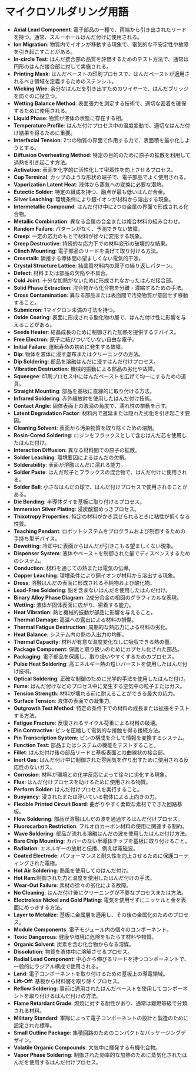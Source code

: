 # マイクロソルダリング用語
- **Axial Lead Component**: 電子部品の一種で、両端から引き出されたリードを持つ。通常、スルーホールはんだ付けに使用される。
- **Ion Migration**: 物質内でイオンが移動する現象で、電気的な不安定性や故障を引き起こすことがある。
- **In-circle Test**: はんだ接合部の品質を評価するためのテスト方法で、通常は円形のはんだ接合部に対して実施される。
- **Printing Mask**: はんだペーストの印刷プロセスで、はんだペーストが適用されるべき領域を定義するためのステンシル。
- **Wicking Wire**: 余分なはんだを引き出すためのワイヤーで、はんだブリッジを防ぐのに役立つ。
- **Wetting Balance Method**: 表面張力を測定する技術で、適切な密着を確保するために使用される。
- **Liquid Phase**: 物質が液体の状態に存在する相。
- **Temperature Profile**: はんだ付けプロセス中の温度変動で、適切なはんだ付け結果を得るために重要。
- **Interfacial Tension**: 2つの物質の界面で作用する力で、表面積を最小化しようとする。
- **Diffusion Overheating Method**: 特定の目的のために原子の拡散を利用して過熱を引き起こす方法。
- **Activation**: 表面を化学的に活性化して密着性を向上させるプロセス。
- **Cup Terminal**: カップのような形状の端子で、電子部品でよく使用される。
- **Vaporization Latent Heat**: 液体から蒸気への変換に必要な潜熱。
- **Eutectic Solder**: 特定の組成を持つ、融点が最も低いはんだ合金。
- **Silver Leaching**: 環境条件により銀イオンが材料から溶出する現象。
- **Intermetallic Compound**: はんだ付け中に2つの金属の界面で形成される化合物。
- **Metallic Combination**: 異なる金属の合金または複合材料の組み合わせ。
- **Random Failure**: パターンがなく、予測できない故障。
- **Creep**: 一定の応力のもとで材料が徐々に変形する現象。
- **Creep Destructive**: 持続的な応力下での材料変形の破壊的な結果。
- **Clinch Mounting**: 電子部品のリードを曲げて取り付ける方法。
- **Crosstalk**: 隣接する導体間の望ましくない電気的干渉。
- **Crystal Structure Lattice**: 結晶質材料内の原子の繰り返しパターン。
- **Defect**: 材料または部品の欠陥や不具合。
- **Cold Joint**: 十分な加熱がないために形成されなかったはんだ接合部。
- **Solid Phase Extraction**: 混合物から化合物を分離・濃縮するための手法。
- **Cross Contamination**: 異なる部品または表面間で汚染物質が意図せず移動すること。
- **Submicron**: 1マイクロン未満の寸法を持つ。
- **Oxide Coating**: 表面に形成される酸化物の層で、はんだ付け性に影響を与えることがある。
- **Seeds Heater**: 結晶成長のために制御された加熱を提供するデバイス。
- **Free Electron**: 原子に結びついていない自由な電子。
- **Initial Failure**: 運転寿命の初めに発生する故障。
- **Dip**: 物体を液体に浸す塗布またはクリーニングの方法。
- **Dip Soldering**: 部品を溶融はんだに浸すはんだ付けプロセス。
- **Vibration Destruction**: 機械的振動による部品の劣化や故障。
- **Squeegee**: 印刷プロセス中にはんだペーストを広げて均一にするための道具。
- **Straight Mounting**: 部品を基板に直線的に取り付ける方法。
- **Infrared Soldering**: 赤外線放射を使用したはんだ付け技術。
- **Contact Angle**: 固体表面上の液滴の角度で、濡れ性の挙動を示す。
- **Latent Degradation Factor**: 材料内で遅延または隠れた劣化を引き起こす要因。
- **Cleaning Solvent**: 表面から汚染物質を取り除くための溶剤。
- **Rosin-Cored Soldering**: ロジンをフラックスとして含むはんだ芯を使用したはんだ付け。
- **Interaction Diffusion**: 異なる材料間での原子の拡散。
- **Solder Leaching**: 環境要因によるはんだの欠損。
- **Solderability**: 表面が溶融はんだに濡れる能力。
- **Solder Paste**: はんだ粒子とフラックスの混合物で、はんだ付けに使用される。
- **Solder Ball**: 小さなはんだの球で、はんだ付けプロセスで使用されることがある。
- **Die Bonding**: 半導体ダイを基板に取り付けるプロセス。
- **Immersion Silver Plating**: 浸炭酸銀めっきプロセス。
- **Thixotropy Properties**: 特定の材料がかき混ぜられるときに粘性が低くなる性質。
- **Teaching Pendant**: ロボットシステムをプログラムおよび制御するための手持ち型デバイス。
- **Dewetting**: 冷却中に表面からはんだが引きこもる望ましくない現象。
- **Dispenser System**: 液体やペーストを制御された量でディスペンスするためのシステム。
- **Conduction**: 材料を通じての熱または電気の伝導。
- **Copper Leaching**: 環境条件により銅イオンが材料から溶出する現象。
- **Dross**: 溶融はんだの表面に形成される不純物および酸化物。
- **Lead-Free Soldering**: 鉛を含まないはんだを使用したはんだ付け。
- **Binary Alloy Phase Diagram**: 2成分合金の相図のグラフィカルな表現。
- **Wetting**: 液体が固体表面に広がり、密着する能力。
- **Heat Vibration**: 熱と機械的振動が部品に影響を与えること。
- **Thermal Damage**: 高温への露出による材料の損傷。
- **Thermal Fatigue Destruction**: 周期的な熱応力による材料の劣化。
- **Heat Balance**: システム内の熱の入出力の均衡。
- **Thermal Capacity**: 材料が有意な温度変化なしに吸収できる熱の量。
- **Package Component**: 保護と取り扱いのためにカプセル化された部品。
- **Packaging**: 電子部品を保護し、取り扱いやすくするためのプロセス。
- **Pulse Heat Soldering**: 高エネルギー熱の短いバーストを使用したはんだ付け技術。
- **Optical Soldering**: 正確な制御のために光学的手法を使用したはんだ付け。
- **Fume**: はんだ付けなどのプロセス中に発生する空気中の粒子またはガス。
- **Tension Strength**: 材料が壊れる前に耐えることができる最大の応力。
- **Surface Tension**: 液体の表面での凝集力。
- **Outgrowth Test Method**: 特定の条件下での材料の成長または拡張をテストする方法。
- **Fatigue Fracture**: 反復されるサイクル荷重による材料の破壊。
- **Pin Contractive**: ピンを圧縮して電気的な接触を得る接続方法。
- **Pin Transcription System**: ピンの構成を介して情報を変換するシステム。
- **Function Test**: 部品またはシステムの機能をテストすること。
- **Fillet**: はんだ付け後の部品リードと基板表面との曲線状の接合部。
- **Inert Gas**: はんだ付け中に制御された雰囲気を作り出すために使用される反応性のないガス。
- **Corrosion**: 材料が環境との化学反応によって徐々に劣化する現象。
- **Flux**: はんだ付けプロセスを助けるために使用される物質。
- **Perform Solder**: はんだ付けプロセスを実行すること。
- **Buoyancy**: 浸されたまたは浮いている物体による上向きの力。
- **Flexible Printed Circuit Board**: 曲がりやすく柔軟な素材でできた回路基板。
- **Flow Soldering**: 部品が溶融はんだの波を通過するはんだ付けプロセス。
- **Fluorocarbon Restriction**: フルオロカーボン材料の使用に関連する制約。
- **Wave Soldering**: 部品が流れる溶融はんだの波を使用したはんだ付け方法。
- **Bare Chip Mounting**: カバーのない半導体チップを基板に取り付けること。
- **Radiation**: エネルギーの放射と伝播、例えば電磁波。
- **Coated Electrode**: パフォーマンスと耐久性を向上させるために保護コーティングされた電極。
- **Hot Air Soldering**: 熱風を使用してのはんだ付け。
- **Hot Ram**:制御された力と温度を使用したはんだ付けの手法。
- **Wear-Out Failure**: 素材の徐々の劣化による故障。
- **No Cleaning**: はんだ付け後にクリーニングが不要なプロセスまたは方法。
- **Electroless Nickel and Gold Plating**: 電気を使用せずにニッケルと金を表面にめっきする方法。
- **Layer to Metalize**: 基板に金属層を適用し、その後の金属化のためのプロセス。
- **Module Components**: 電子モジュール内の個々のコンポーネント。
- **Toxic Dangerous**: 健康や環境に危険をもたらす材料や物質。
- **Organic Solvent**: 炭素を含む化合物からなる溶媒。
- **Dissolution**: 物質を液体中に溶解させるプロセス。
- **Radial Lead Component**: 中心から伸びるリードを持つコンポーネントで、一般的にラジアル構成で使用される。
- **Land**: 電子コンポーネントを取り付けるための基板上の導電領域。
- **Lift-Off**: 基板から材料層を取り除くプロセス。
- **Reflow Soldering**: 事前に適用されたはんだペーストを使用してコンポーネントを取り付けるはんだ付けの方法。
- **Flame Retardant Grade**: 燃焼に対する耐性があり、通常は難燃等級で分類される材料。
- **Military Standard**: 軍隊によって電子コンポーネントの設計と製造のために設定された標準。
- **Small Outline Package**: 集積回路のためのコンパクトなパッケージングデザイン。
- **Volatile Organic Compounds**: 大気中に揮発する有機化合物。
- **Vapor Phase Soldering**: 制御された効率的な加熱のために蒸気化されたはんだを使用するはんだ付けプロセス。
